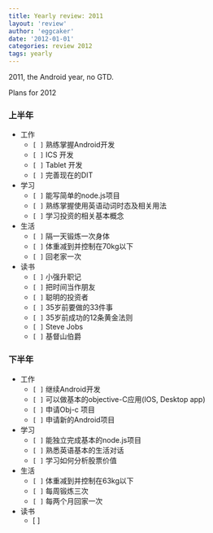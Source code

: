 ```yaml
---
title: Yearly review: 2011 
layout: 'review'
author: 'eggcaker'
date: '2012-01-01'
categories: review 2012
tags: yearly
---
```



2011, the Android year, no GTD.

Plans for 2012

### 上半年

  * 工作 
    * `[ ]` 熟练掌握Android开发 
    * `[ ]` ICS 开发 
    * `[ ]` Tablet 开发 
    * `[ ]` 完善现在的DIT 
  * 学习 
    * `[ ]` 能写简单的node.js项目 
    * `[ ]` 熟练掌握使用英语动词时态及相关用法 
    * `[ ]` 学习投资的相关基本概念 
  * 生活 
    * `[ ]` 隔一天锻炼一次身体 
    * `[ ]` 体重减到并控制在70kg以下 
    * `[ ]` 回老家一次 
  * 读书 
    * `[ ]` 小强升职记 
    * `[ ]` 把时间当作朋友 
    * `[ ]` 聪明的投资者 
    * `[ ]` 35岁前要做的33件事 
    * `[ ]` 35岁前成功的12条黄金法则 
    * `[ ]` Steve Jobs 
    * `[ ]` 基督山伯爵 

### 下半年

  * 工作 
    * `[ ]` 继续Android开发 
    * `[ ]` 可以做基本的objective-C应用(IOS, Desktop app) 
    * `[ ]` 申请Obj-c 项目 
    * `[ ]` 申请新的Android项目 
  * 学习 
    * `[ ]` 能独立完成基本的node.js项目 
    * `[ ]` 熟悉英语基本的生活对话 
    * `[ ]` 学习如何分析股票价值 
  * 生活 
    * `[ ]` 体重减到并控制在63kg以下 
    * `[ ]` 每周锻炼三次 
    * `[ ]` 每两个月回家一次 
  * 读书 
    * [ ] 

